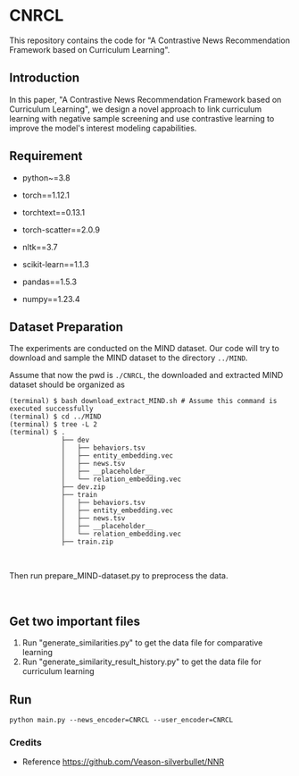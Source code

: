 # CNRCL

This repository contains the code for "A Contrastive News Recommendation Framework based on Curriculum Learning".

## Introduction

In this paper, "A Contrastive News Recommendation Framework based on Curriculum Learning", we design a novel approach to link curriculum learning with negative sample screening and use contrastive learning to improve the model's interest modeling capabilities.

## Requirement

- python~=3.8

- torch==1.12.1

- torchtext==0.13.1

- torch-scatter==2.0.9

- nltk==3.7 

- scikit-learn==1.1.3 

- pandas==1.5.3

- numpy==1.23.4 



## Dataset Preparation

The experiments are conducted on the MIND dataset. Our code will try to download and sample the MIND dataset to the directory `../MIND`.

Assume that now the pwd is `./CNRCL`, the downloaded and extracted MIND dataset should be organized as

    (terminal) $ bash download_extract_MIND.sh # Assume this command is executed successfully
    (terminal) $ cd ../MIND
    (terminal) $ tree -L 2
    (terminal) $ .
                 ├── dev
                 │   ├── behaviors.tsv
                 │   ├── entity_embedding.vec
                 │   ├── news.tsv
                 │   ├── __placeholder__
                 │   └── relation_embedding.vec
                 ├── dev.zip
                 ├── train
                 │   ├── behaviors.tsv
                 │   ├── entity_embedding.vec
                 │   ├── news.tsv
                 │   ├── __placeholder__
                 │   └── relation_embedding.vec
                 ├── train.zip
    
<br/>

Then run prepare_MIND-dataset.py to preprocess the data.

<br/>

##  Get two important files

1. Run "generate_similarities.py" to get the data file for comparative learning
2. Run "generate_similarity_result_history.py" to get the data file for curriculum learning

## Run

<pre><code>python main.py --news_encoder=CNRCL --user_encoder=CNRCL</code></pre>


### Credits
- Reference https://github.com/Veason-silverbullet/NNR

